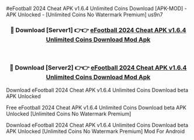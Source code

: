 #eFootball 2024 Cheat APK v1.6.4 Unlimited Coins Download [APK-MOD] - APK Unlocked - [Unlimited Coins No Watermark Premium] us9n7



<div align="center">

<h3>🔴 Download [Server1] 👉👉 <a href="https://momento.my/?title=eFootball_2024_Cheat_APK_v1.6.4_Unlimited_Coins_Download">eFootball 2024 Cheat APK v1.6.4 Unlimited Coins Download Mod Apk</a></h3><br>

<h3>🔴 Download [Server2] 👉👉 <a href="https://momento.my/?title=eFootball_2024_Cheat_APK_v1.6.4_Unlimited_Coins_Download">eFootball 2024 Cheat APK v1.6.4 Unlimited Coins Download Mod Apk</a></h3>
</div>



Download eFootball 2024 Cheat APK v1.6.4 Unlimited Coins Download beta APK Unlocked

Free eFootball 2024 Cheat APK v1.6.4 Unlimited Coins Download beta APK Unlocked [Unlimited Coins No Watermark Premium]

Download eFootball 2024 Cheat APK v1.6.4 Unlimited Coins Download beta APK Unlocked [Unlimited Coins No Watermark Premium] Mod For Android

